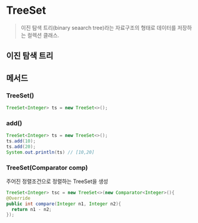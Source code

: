 # TreeSet
> 이진 탐색 트리(binary seaarch tree)라는 자료구조의 형태로 데이터를 저장하는 컬렉션 클래스.

## 이진 탐색 트리

## 메서드

### TreeSet()
```java
TreeSet<Integer> ts = new TreeSet<>();
```

### add()
```java
TreeSet<Integer> ts = new TreeSet<>();
ts.add(10);
ts.add(20);
System.out.println(ts) // [10,20]
```
### TreeSet(Comparator comp)
주어진 정렬조건으로 정렬하는 TreeSet을 생성
```java
TreeSet<Integer> tsc = new TreeSet<>(new Comparator<Integer>(){
@Override
public int compare(Integer n1, Integer n2){
  return n1 - n2;
});
```
